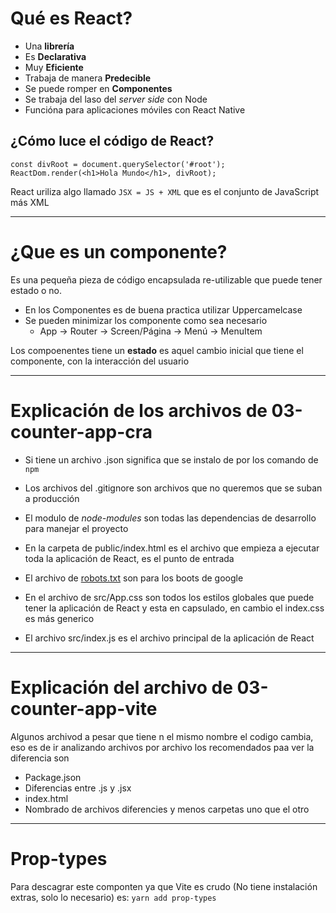 # Qué es React?
- Una **librería** 
- Es **Declarativa**
- Muy **Eficiente**
- Trabaja de manera **Predecible**
- Se puede romper en **Componentes**
- Se trabaja del laso del _server side_ con Node
- Funcióna para aplicaciones móviles con React Native

## ¿Cómo luce el código de React?
```
const divRoot = document.querySelector('#root');
ReactDom.render(<h1>Hola Mundo</h1>, divRoot);
```
React uriliza algo llamado `JSX = JS + XML` que es el conjunto de JavaScript más XML 

---
# ¿Que es un componente?
Es una pequeña pieza de código encapsulada re-utilizable que puede tener estado o no. 
- En los Componentes es de buena practica utilizar Uppercamelcase
- Se pueden minimizar los componente como sea necesario
    - App -> Router -> Screen/Página -> Menú -> MenuItem

Los compoenentes tiene un **estado** es aquel cambio inicial que tiene el componente, con la interacción del usuario

---
# Explicación de los archivos de 03-counter-app-cra
- Si tiene un archivo .json significa que se instalo de por los comando de `npm`
- Los archivos del .gitignore son archivos que no queremos que se suban a producción 
- El modulo de _node-modules_ son todas las dependencias de desarrollo para manejar el proyecto
- En la carpeta de public/index.html es el archivo que empieza a ejecutar toda la aplicación de React, es el punto de entrada
- El archivo de [robots.txt](https://developers.google.com/search/docs/crawling-indexing/robots/intro?hl=es&visit_id=638697530195004051-2957782529&rd=1) son para los boots de google

- En el archivo de src/App.css son todos los estilos globales que puede tener la aplicación de React y esta en capsulado, en cambio el index.css es más generico
- El archivo src/index.js es el archivo principal de la aplicación de React

---
# Explicación del archivo de 03-counter-app-vite
Algunos archivod a pesar que tiene n el mismo nombre el codigo cambia, eso es de ir analizando archivos por archivo los recomendados paa ver la diferencia son
- Package.json
- Diferencias entre .js y .jsx
- index.html
- Nombrado de archivos diferencies y menos carpetas uno que el otro

---
# Prop-types
Para descagrar este componten ya que Vite es crudo (No tiene instalación extras, solo lo necesario) es:
`yarn add prop-types`
